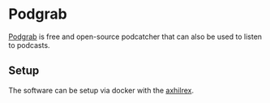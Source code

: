 # Podgrab

[Podgrab](https://github.com/akhilrex/podgrab) is free and open-source
podcatcher that can also be used to listen to podcasts.

## Setup

The software can be setup via docker with the
[axhilrex](./docker-images/axhilrex_-_podgrab.md).
